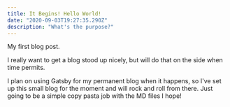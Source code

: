 ```yaml
---
title: It Begins! Hello World!
date: "2020-09-03T19:27:35.290Z"
description: "What's the purpose?"
---
```


My first blog post.

I really want to get a blog stood up nicely, but will do that on the side when time permits.

I plan on using Gatsby for my permanent blog when it happens, so I've set up this small blog for the moment and will rock and roll from there. Just going to be a simple copy pasta job with the MD files I hope!
